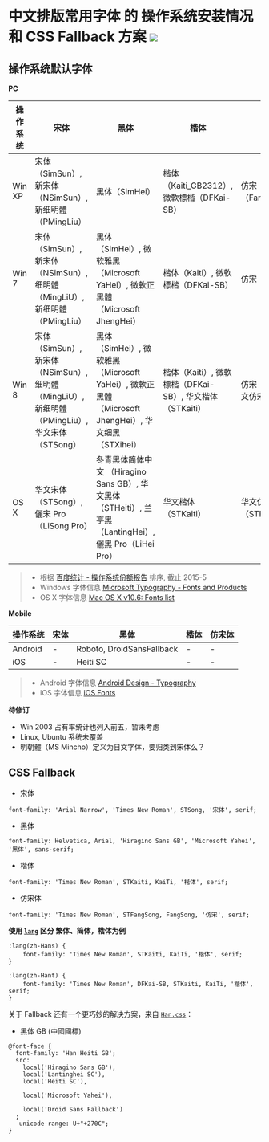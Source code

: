 # 中文排版常用字体 的 操作系统安装情况 和 CSS Fallback 方案 ![](https://img.shields.io/badge/release-no-red.svg?style=flat-square)


## 操作系统默认字体

**PC**

操作系统   | 宋体           | 黑体          | 楷体         | 仿宋体
--------- | ------------- | ------------ | ------------ | -------------
Win XP    | 宋体（SimSun）, 新宋体（NSimSun）, 新细明體（PMingLiu）| 黑体（SimHei） | 楷体（Kaiti_GB2312）, 微軟標楷（DFKai-SB） | 仿宋（Fangsong_GB2312）
Win 7     | 宋体（SimSun）, 新宋体（NSimSun）, 细明體（MingLiU）, 新细明體（PMingLiu） | 黑体（SimHei）, 微软雅黑（Microsoft YaHei）, 微軟正黑體（Microsoft JhengHei） | 楷体（Kaiti）, 微軟標楷（DFKai-SB）| 仿宋（Fangsong）
Win 8     | 宋体（SimSun）, 新宋体（NSimSun）, 细明體（MingLiU）, 新细明體（PMingLiu）, 华文宋体（STSong）| 黑体（SimHei）, 微软雅黑（Microsoft YaHei）, 微軟正黑體（Microsoft JhengHei）, 华文细黑（STXihei） | 楷体（Kaiti）, 微軟標楷（DFKai-SB）, 华文楷体（STKaiti）| 仿宋（Fangsong）, 华文仿宋（STFangsong）
OS X      | 华文宋体（STSong）,儷宋 Pro（LiSong Pro）| 冬青黑体简体中文 （Hiragino Sans GB）, 华文黑体（STHeiti）, 兰亭黑（LantingHei）, 儷黑 Pro（LiHei Pro） | 华文楷体（STKaiti） | 华文仿宋（STFangsong）

> - 根据 [百度统计 - 操作系统份额报告](http://tongji.baidu.com/data/os) 排序, 截止 2015-5
> - Windows 字体信息 [Microsoft Typography - Fonts and Products](http://www.microsoft.com/typography/fonts/product.aspx#Windows)  
> - OS X 字体信息 [Mac OS X v10.6: Fonts list](https://support.apple.com/en-us/HT202408)

**Mobile**

操作系统 | 宋体   | 黑体                       | 楷体         | 仿宋体
-------- | ----- | ------------------------- | ------------ | -------------
Android  | -     | Roboto, DroidSansFallback | -            | -
iOS      | -     | Heiti SC                  | -            | -

>  - Android 字体信息 [Android Design - Typography](http://developer.android.com/design/style/typography.html)
>  - iOS 字体信息 [iOS Fonts](http://iosfonts.com/) 

**待修订**

- Win 2003 占有率统计也列入前五，暂未考虑
- Linux, Ubuntu 系统未覆盖
- 明朝體（MS Mincho）定义为日文字体，要归类到宋体么？

## CSS Fallback

- 宋体

```
font-family: 'Arial Narrow', 'Times New Roman', STSong, '宋体', serif;
```

- 黑体

```
font-family: Helvetica, Arial, 'Hiragino Sans GB', 'Microsoft Yahei', '黑体', sans-serif;
```

- 楷体

```
font-family: 'Times New Roman', STKaiti, KaiTi, '楷体', serif;
```

- 仿宋体

```
font-family: 'Times New Roman', STFangSong, FangSong, '仿宋', serif;
```

**使用 [`lang`](http://www.w3.org/TR/html5/dom.html#the-lang-and-xml:lang-attributes) 区分 繁体、简体，楷体为例**  

```
:lang(zh-Hans) {
    font-family: 'Times New Roman', STKaiti, KaiTi, '楷体', serif;
}

:lang(zh-Hant) {
    font-family: 'Times New Roman', DFKai-SB, STKaiti, KaiTi, '楷体', serif;
}
```

关于 Fallback 还有一个更巧妙的解决方案，来自 [`Han.css`](https://github.com/ethantw/Han)：

- 黑体 GB (中國國標)

```
@font-face {
  font-family: 'Han Heiti GB';
  src:
    local('Hiragino Sans GB'),
    local('Lantinghei SC'),
    local('Heiti SC'),

    local('Microsoft Yahei'),

    local('Droid Sans Fallback')
  ;
   unicode-range: U+"+270C";
}
```
